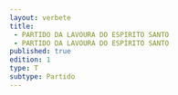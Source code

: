```yaml
---
layout: verbete
title:
 - PARTIDO DA LAVOURA DO ESPIRITO SANTO
 - PARTIDO DA LAVOURA DO ESPÍRITO SANTO
published: true
edition: 1  
type: T
subtype: Partido
---
```


